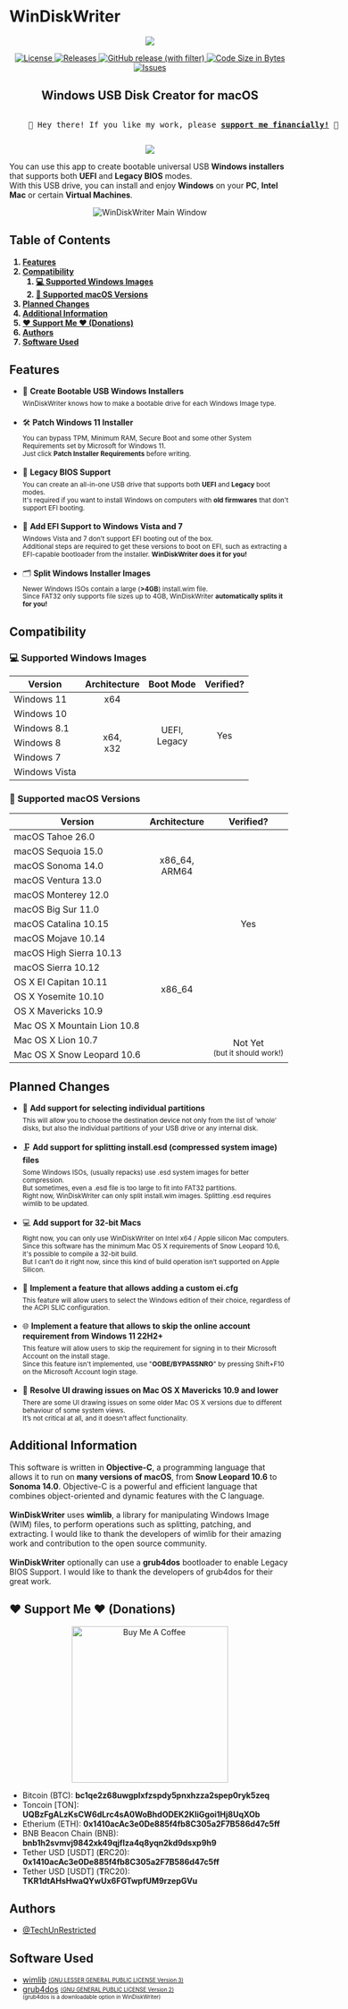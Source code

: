 <h1>WinDiskWriter</h1>

<p align="center">
  <a href="https://github.com/TechUnRestricted/windiskwriter/releases"><img src="https://i.postimg.cc/X3tS32rs/Artboard.jpg"/></a>
</p>

<p align="center">
  <a href="https://github.com/TechUnRestricted/windiskwriter/blob/main/license.md">
    <img alt="License" src="https://img.shields.io/github/license/TechUnReStricted/windiskwriter">
  </a>

  <a href="https://github.com/TechUnRestricted/windiskwriter/releases">
    <img alt="Releases" src="https://img.shields.io/github/downloads/TechUnRestricted/windiskwriter/total">
  </a>
  
  <a href="https://github.com/TechUnRestricted/windiskwriter/releases">
    <img alt="GitHub release (with filter)" src="https://img.shields.io/github/v/release/TechUnRestricted/windiskwriter">
  </a>

  <a href="#">
    <img alt="Code Size in Bytes" src="https://img.shields.io/github/languages/code-size/TechUnRestricted/windiskwriter">
  </a>

  <a href="https://github.com/TechUnRestricted/windiskwriter/issues">
    <img alt="Issues" src="https://img.shields.io/github/issues/TechUnRestricted/windiskwriter">
  </a>
</p>

<h2 align="center">Windows USB Disk Creator for macOS</h2>

<div align="center">
  <pre style="display: inline-block; text-align: left;">
    💖 Hey there! If you like my work, please <b><a href="#%EF%B8%8F-support-me-%EF%B8%8F-donations">support me financially!</a></b> 💖</pre></div>

<p align="center">
  <a href="https://www.buymeacoffee.com/TechUnRestricted">
    <img src="https://img.buymeacoffee.com/button-api/?text=Donate with Buy Me a Coffee&emoji=☕&slug=TechUnRestricted&button_colour=FFDD00&font_colour=000000&font_family=Bree&outline_colour=000000&coffee_colour=ffffff" />
  </a>
<p>
  
You can use this app to create bootable universal USB <strong>Windows installers</strong> that supports both <strong>UEFI</strong> and <strong>Legacy BIOS</strong> modes.<br>
With this USB drive, you can install and enjoy <strong>Windows</strong> on your <strong>PC</strong>, <strong>Intel Mac</strong> or certain <strong>Virtual Machines</strong>.

<center>
  <img alt="WinDiskWriter Main Window" src="https://i.postimg.cc/CYyfZb4Y/Win-Disk-Writer-Screenshot-Pair.png">
</center>

<h2>Table of Contents</h2>
<b>
<ol>
  <li><a href="#features">Features</a></li>
  <li><a href="#compatibility">Compatibility</a>
    <ol>
      <li><a href="#-supported-windows-images">💻 Supported Windows Images</a></li>
      <li><a href="#-supported-macos-versions">🍏 Supported macOS Versions</a></li>
    </ol>
  </li>
  <li><a href="#planned-changes">Planned Changes</a></li>
  <li><a href="#additional-information">Additional Information</a></li>
  <li><a href="#%EF%B8%8F-support-me-%EF%B8%8F-donations">❤️ Support Me ❤️ (Donations)</a></li>
  <li><a href="#authors">Authors</a></li>
  <li><a href="#software-used">Software Used</a></li>
</ol>
</b>

<h2>Features</h2>
<ul>
   <li>
     📀 <strong>Create Bootable USB Windows Installers</strong><br>
      <sub>
        WinDiskWriter knows how to make a bootable drive for each Windows Image type.
      </sub>
   </li>
  <br>
   <li>
     🛠 <strong>Patch Windows 11 Installer</strong><br>
      <sub>
        You can bypass TPM, Minimum RAM, Secure Boot and some other System Requirements set by Microsoft for Windows 11.<br>
        Just click <strong>Patch Installer Requirements</strong> before writing.
      </sub>
   </li>
  <br>
   <li>
     👾 <strong>Legacy BIOS Support</strong><br>
      <sub>
        You can create an all-in-one USB drive that supports both <strong>UEFI</strong> and <strong>Legacy</strong> boot modes.<br>
        It&#39;s required if you want to install Windows on computers with <strong>old firmwares</strong> that don&#39;t support EFI booting.
      </sub>
   </li>
  <br>
   <li>
     🔐 <strong>Add EFI Support to Windows Vista and 7</strong><br>
      <sub>
        Windows Vista and 7 don&#39;t support EFI booting out of the box.<br>
        Additional steps are required to get these versions to boot on EFI, such as extracting a EFI-capable bootloader from the installer. <strong>WinDiskWriter does it for you!</strong>
      </sub>
   </li>
  <br>
   <li>
     🗂 <strong>Split Windows Installer Images</strong><br>
      <sub>
        Newer Windows ISOs contain a large (<strong>&gt;4GB</strong>) install.wim file.<br>
        Since FAT32 only supports file sizes up to 4GB, WinDiskWriter <strong>automatically splits it for you!</strong>
      </sub>
   </li>
</ul>

<h2>Compatibility</h2>
<h3>💻 Supported Windows Images</h3>
<table>
    <thead>
        <tr>
            <th>Version</th>
            <th>Architecture</th>
            <th>Boot Mode</th>
            <th>Verified?</th>
        </tr>
    </thead>
    <tbody>
        <tr>
            <td>Windows 11</td>
            <td align="center">x64</td>
            <td rowspan="6" align="center">UEFI,<br>Legacy</td>
            <td rowspan="6" align="center">Yes</td>
        </tr>
        <tr>
            <td>Windows 10</td>
            <td rowspan="5" align="center">x64,<br>x32</td>
        </tr>
        <tr>
            <td>Windows 8.1</td>
        </tr>
        <tr>
            <td>Windows 8</td>
        </tr>
        <tr>
            <td>Windows 7</td>
        </tr>
        <tr>
            <td>Windows Vista</td>
        </tr>
    </tbody>
</table>

<h3>🍏 Supported macOS Versions</h3>
<table>
    <thead>
        <tr>
            <th>Version</th>
            <th>Architecture</th>
            <th>Verified?</th>
        </tr>
    </thead>
    <tbody>
        <tr>
            <td>macOS Tahoe 26.0</td>
            <td rowspan="5" align="center">x86_64,<br>ARM64</td>
            <td rowspan="13" align="center">Yes</td>
        </tr>
        <tr>
            <td>macOS Sequoia 15.0</td>
        </tr>
        <tr>
            <td>macOS Sonoma 14.0</td>
        </tr>
        <tr>
            <td>macOS Ventura 13.0</td>
        </tr>
        <tr>
            <td>macOS Monterey 12.0</td>
        </tr>
        <tr>
            <td>macOS Big Sur 11.0</td>
        </tr>
        <tr>
            <td>macOS Catalina 10.15</td>
            <td rowspan="10" align="center">x86_64</td>
        </tr>
        <tr>
            <td>macOS Mojave 10.14</td>
        </tr>
        <tr>
            <td>macOS High Sierra 10.13</td>
        </tr>
        <tr>
            <td>macOS Sierra 10.12</td>
        </tr>
        <tr>
            <td>OS X El Capitan 10.11</td>
        </tr>
        <tr>
            <td>OS X Yosemite 10.10</td>
        </tr>
        <tr>
            <td>OS X Mavericks 10.9</td>
        </tr>
        <tr>
            <td>Mac OS X Mountain Lion 10.8</td>
        </tr>
        <tr>
            <td>Mac OS X Lion 10.7</td>
          <td rowspan="2" align="center">
              Not Yet<br>
              <sub>(but it should work!)</sub>
            </td>
        </tr>
        <tr>
            <td>Mac OS X Snow Leopard 10.6</td>
        </tr>
    </tbody>
</table>

<h2>Planned Changes</h2>
<ul>
   <li>
      📁 <strong>Add support for selecting individual partitions</strong><br>
         <sub>
           This will allow you to choose the destination device not only from the list of ‘whole’ disks, but also the individual partitions of your USB drive or any internal disk.
         </sub>
   </li>
  <br>
   <li>
      🗜 <strong>Add support for splitting install.esd (compressed system image) files</strong><br>
         <sub>
           Some Windows ISOs, (usually repacks) use .esd system images for better compression.<br>
           But sometimes, even a .esd file is too large to fit into FAT32 partitions.<br>
           Right now, WinDiskWriter can only split install.wim images. Splitting .esd requires wimlib to be updated.
         </sub>
   </li>
  <br>
   <li>
      💻 <strong>Add support for 32-bit Macs</strong><br>
      <sub>
        Right now, you can only use WinDiskWriter on Intel x64 / Apple silicon Mac computers.<br>
        Since this software has the minimum Mac OS X requirements of Snow Leopard 10.6, it's possible to compile a 32-bit build.<br>
        But I can’t do it right now, since this kind of build operation isn’t supported on Apple Silicon.
      </sub>
   </li>
  <br>
   <li>
      📝 <strong>Implement a feature that allows adding a custom ei.cfg</strong><br>
         <sub>
           This feature will allow users to select the Windows edition of their choice, regardless of the ACPI SLIC configuration.
         </sub>
   </li>
  <br>
   <li>
      🌐 <strong>Implement a feature that allows to skip the online account requirement from Windows 11 22H2+</strong><br>
         <sub>
           This feature will allow users to skip the requirement for signing in to their Microsoft Account on the install stage.<br>
           Since this feature isn't implemented, use "<strong>OOBE/BYPASSNRO</strong>" by pressing Shift+F10 on the Microsoft Account login stage.
         </sub>
   </li>
  <br>
   <li>
      🎨 <strong>Resolve UI drawing issues on Mac OS X Mavericks 10.9 and lower</strong><br>
         <sub>
           There are some UI drawing issues on some older Mac OS X versions due to different behaviour of some system views.<br>
           It’s not critical at all, and it doesn’t affect functionality.
         </sub>
   </li>
</ul>

<h2>Additional Information</h2>
<p>
   This software is written in <b>Objective-C</b>, a programming language that allows it to run on <b>many versions of macOS</b>, from <b>Snow Leopard 10.6</b> to <b>Sonoma 14.0</b>. Objective-C is a powerful and efficient language that combines object-oriented and dynamic features with the C language.<br><br>
   <b>WinDiskWriter</b> uses <b>wimlib</b>, a library for manipulating Windows Image (WIM) files, to perform operations such as splitting, patching, and extracting. I would like to thank the developers of wimlib for their amazing work and contribution to the open source community.<br><br>
   <b>WinDiskWriter</b> optionally can use a <b>grub4dos</b> bootloader to enable Legacy BIOS Support. I would like to thank the developers of grub4dos for their great work.
</p>

<h2>❤️ Support Me ❤️ (Donations)</h2>
<p align="center">
  <a href="https://www.buymeacoffee.com/TechUnRestricted" target="_blank">
    <img src="https://cdn.buymeacoffee.com/buttons/v2/arial-red.png" alt="Buy Me A Coffee" style="width: 280px !important;" >
  </a>
</p>
<ul>
  <li>
    Bitcoin (BTC): <b>bc1qe2z68uwgplxfzspdy5pnxhzza2spep0ryk5zeq</b>
  </li>
  <li>
    Toncoin [TON]: <b>UQBzFgALzKsCW6dLrc4sA0WoBhdODEK2KliGgoi1Hj8UqXOb</b>
  </li>
  <li>
    Etherium (ETH): <b>0x1410acAc3e0De885f4fb8C305a2F7B586d47c5ff</b>
  </li>
  <li>
    BNB Beacon Chain (BNB): <b>bnb1h2svmvj9842xk49qjflza4q8yqn2kd9dsxp9h9</b>
  </li>
  <li>
    Tether USD [USDT] (<b>E</b>RC20): <b>0x1410acAc3e0De885f4fb8C305a2F7B586d47c5ff</b>
  </li>
  <li>
    Tether USD [USDT] (<b>T</b>RC20): <b>TKR1dtAHsHwaQYwUx6FGTwpfUM9rzepGVu</b>
  </li>
</ul>

<h2>Authors</h2>
<ul>
    <li>
        <a href="https://www.github.com/TechUnRestricted">@TechUnRestricted</a>
    </li>
</ul>

<h2>Software Used</h2>
<ul>
    <li>
      <a href="https://wimlib.net/">wimlib</a> <sub><sup><a href="https://github.com/TechUnRestricted/windiskwriter/blob/main/libs/wimlib/License.txt">(GNU LESSER GENERAL PUBLIC LICENSE Version 3)</a></sup></sub>
    </li>
  <li>
      <a href="https://github.com/chenall/grub4dos">grub4dos</a> <sub><sup><a href="https://github.com/chenall/grub4dos/blob/0.4.6a/COPYING">(GNU GENERAL PUBLIC LICENSE Version 2)</a><br>
        (grub4dos is a downloadable option in WinDiskWriter)</sup></sub>
    </li>
</ul>

